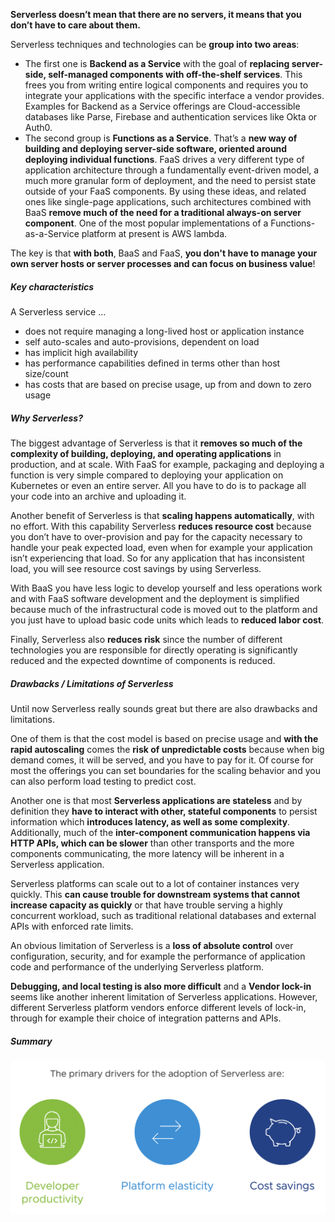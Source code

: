 **Serverless doesn’t mean that there are no servers, it means that you don’t have to care about them.**

Serverless techniques and technologies can be **group into two areas**:
- The first one is **Backend as a Service** with the goal of **replacing server-side, self-managed components with off-the-shelf services**. This frees you from writing entire logical components and requires you to integrate your applications with the specific interface a vendor provides. Examples for Backend as a Service offerings are Cloud-accessible databases like Parse, Firebase and authentication services like Okta or Auth0.
- The second group is **Functions as a Service**.  That’s a **new way of building and deploying server-side software, oriented around deploying individual functions**. FaaS drives a very different type of application architecture through a fundamentally event-driven model, a much more granular form of deployment, and the need to persist state outside of your FaaS components. By using these ideas, and related ones like single-page applications, such architectures combined with BaaS **remove much of the need for a traditional always-on server component**. One of the most popular implementations of a Functions-as-a-Service platform at present is AWS lambda.

The key is that **with both**, BaaS and FaaS, **you don't have to manage your own server hosts or server processes and can focus on business value**!

##### Key characteristics
A Serverless service …
- does not require managing a long-lived host or application instance
- self auto-scales and auto-provisions, dependent on load
- has implicit high availability
- has performance capabilities defined in terms other than host size/count
- has costs that are based on precise usage, up from and down to zero usage

##### Why Serverless?
The biggest advantage of Serverless is that it **removes so much of the complexity of building, deploying, and operating applications** in production, and at scale. 
With FaaS for example, packaging and deploying a function is very simple compared to deploying your application on Kubernetes or even an entire server. All you have to do is to package all your code into an archive and uploading it. 

Another benefit of Serverless is that **scaling happens automatically**, with no effort. 
With this capability Serverless **reduces resource cost** because you don’t have to over-provision and pay for the capacity necessary to handle your peak expected load, even when for example your application isn’t experiencing that load. 
So for any application that has inconsistent load, you will see resource cost savings by using Serverless. 

With BaaS you have less logic to develop yourself and less operations work and with FaaS software development and the deployment is simplified because much of the infrastructural code is moved out to the platform and you just have to upload basic code units which leads to **reduced labor cost**.

Finally, Serverless also **reduces risk** since the number of different technologies you are responsible for directly operating is significantly reduced and the expected downtime of components is reduced.

 
##### Drawbacks / Limitations of Serverless
Until now Serverless really sounds great but there are also drawbacks and limitations.

One of them is that the cost model is based on precise usage and **with the rapid autoscaling** comes the **risk of unpredictable costs** because when big demand comes, it will be served, and you have to pay for it.
Of course for most the offerings you can set boundaries for the scaling behavior and you can also perform load testing to predict cost.

Another one is that most **Serverless applications are stateless** and by definition they **have to interact with other, stateful components** to persist information which **introduces latency, as well as some complexity**. 
Additionally, much of the **inter-component communication happens via HTTP APIs, which can be slower** than other transports and the more components communicating, the more latency will be inherent in a Serverless application. 

Serverless platforms can scale out to a lot of container instances very quickly. This **can cause trouble for downstream systems that cannot increase capacity as quickly** or that have trouble serving a highly concurrent workload, such as traditional relational databases and external APIs with enforced rate limits.

An obvious limitation of Serverless is a **loss of absolute control** over configuration, security, and for example the performance of application code and performance of the underlying Serverless platform.

**Debugging, and local testing is also more difficult** and a **Vendor lock-in** seems like another inherent limitation of Serverless applications. However, different Serverless platform vendors enforce different levels of lock-in, through for example their choice of integration patterns and APIs.


##### Summary
![](../images/serverless-benefits.png)

